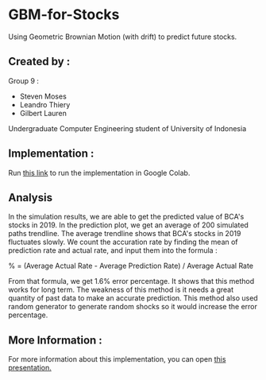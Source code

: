 # GBM-for-Stocks
Using Geometric Brownian Motion (with drift) to predict future stocks.

## Created by : 

 Group 9 :

- Steven Moses
- Leandro Thiery
- Gilbert Lauren

Undergraduate Computer Engineering student of University of Indonesia

## Implementation :

Run [this link](https://colab.research.google.com/drive/18oQ6INx5rmnwU1x5d5O4yYfLGjZyhq0n#scrollTo=2ahq_f0SOiX6) to run the implementation in Google Colab.
  
## Analysis

In the simulation results, we are able to get the predicted value of BCA's stocks in 2019. In the prediction plot, we get an average of 200 simulated paths trendline. The average trendline shows that BCA's stocks in 2019 fluctuates slowly. We count the accuration rate by finding the mean of prediction rate and actual rate, and input them into the formula :

% = (Average Actual Rate - Average Prediction Rate) / Average Actual Rate

From that formula, we get 1.6% error percentage. It shows that this method works for long term. The weakness of this method is it needs a great quantity of past data to make an accurate prediction. This method also used random generator to generate random shocks so it would increase the error percentage.

## More Information : 

For more information about this implementation, you can open [this presentation.](https://drive.google.com/file/d/1y1Id-AWaMF6Kfc4CScse-U9bI9_n1Nzf/view?usp=sharing)

